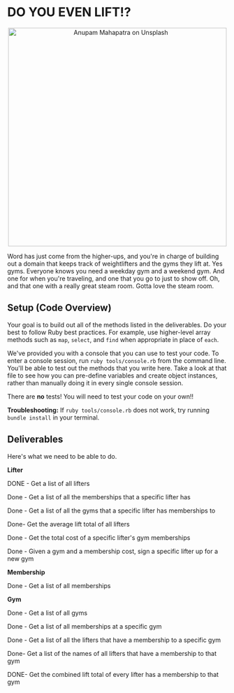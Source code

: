 # DO YOU EVEN LIFT!?

<p align="center">
  <img src="https://curriculum-content.s3.amazonaws.com/module-1/ruby-oo-relationships/gym-membership-exercise/Image_122_GymGoers.png" alt="Anupam Mahapatra on Unsplash" width="500"/>
</p>

Word has just come from the higher-ups, and you're in charge of building out a domain that keeps track of weightlifters and the gyms they lift at. Yes gyms. Everyone knows you need a weekday gym and a weekend gym. And one for when you're traveling, and one that you go to just to show off. Oh, and that one with a really great steam room. Gotta love the steam room.

## Setup (Code Overview)

Your goal is to build out all of the methods listed in the deliverables. Do your best to follow Ruby best practices. For example, use higher-level array methods such as `map`, `select`, and `find` when appropriate in place of `each`.

We've provided you with a console that you can use to test your code. To enter a console session, run `ruby tools/console.rb` from the command line. You'll be able to test out the methods that you write here. Take a look at that file to see how you can pre-define variables and create object instances, rather than manually doing it in every single console session.

There are **no** tests! You will need to test your code on your own!!

**Troubleshooting:** If `ruby tools/console.rb` does not work, try running `bundle install` in your terminal.

## Deliverables

Here's what we need to be able to do.

**Lifter**

DONE - Get a list of all lifters

Done - Get a list of all the memberships that a specific lifter has

Done - Get a list of all the gyms that a specific lifter has memberships to

Done- Get the average lift total of all lifters

Done - Get the total cost of a specific lifter's gym memberships

Done - Given a gym and a membership cost, sign a specific lifter up for a new gym

**Membership**

Done - Get a list of all memberships

**Gym**

Done - Get a list of all gyms

Done - Get a list of all memberships at a specific gym

Done - Get a list of all the lifters that have a membership to a specific gym

Done- Get a list of the names of all lifters that have a membership to that gym

DONE- Get the combined lift total of every lifter has a membership to that gym
